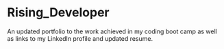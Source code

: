 # Rising_Developer
An updated portfolio to the work achieved in my coding boot camp as well as links to my LinkedIn profile and updated resume.
